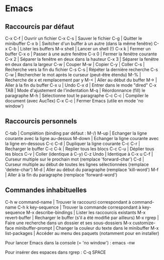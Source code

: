 # Emacs

## Raccourcis par défaut

C-x C-f		| Ouvrir un fichier
C-x C-s		| Sauver le fichier
C-g	        | Quitter le minibuffer
C-x b       | Switcher d'un buffer à un autre (dans la même fenêtre)
C-x C-b     | Lister les buffers
M-x shell   | Lancer un shell (!)
C-x k       | Fermer un buffer
C-x o       | Passer à une autre fenêtre
C-x 0       | Fermer la fenêtre courante
C-x 2       | Séparer la fenêtre en deux dans la hauteur
C-x 3       | Séparer la fenêtre en deux dans la largeur
C-w         | Couper
M-w         | Copier
C-y         | Coller
C-s         | Recherche vers la fin du fichier
C-s C-s     | Répéter la dernière recherche
C-s C-w     | Rechercher le mot après le curseur (peut-être étendu)
M-% <x> <y> | Recherche de x et remplacement par y
M-<         | Aller au début du buffer
M->         | Aller à la fin du buffer
C-x u       | Undo
C-x d       | Entrer dans le mode "dired"
C-x TAB     | Mode d'ajustement de l'indentation
M-q         | Réordonnance (fill) le paragraphe
M-h         | Sélectionne tout le paragraphe
C-c C-c     | Compiler le document (avec AucTex)
C-x C-c     | Fermer Emacs (utile en mode 'no window')

## Raccourcis personnels

C-tab       | Complétion (binding par défaut : M-/)
M-up        | Echanger la ligne courante avec la ligne au-dessus
M-down      | Echanger la ligne courante avec la ligne en-dessous
C-c C-d     | Dupliquer la ligne courante
C-c C-r     | Recharger le buffer
C-c C-k     | Replier tous les blocs
C-c C-u     | Déplier tous les blocs
C-v         | Coller (identique à C-y)
C-z  Undo   | Identique à C-x u
C-f         | Curseur multiple sur le prochain mot (remplace 'forward-char')
C-d         | Curseur multiple au début de toutes les lignes sélectionnées (remplace 'delete-char')
M-d         | Aller au début du paragraphe (remplace 'kill-word')
M-f         | Aller à la fin du paragraphe (remplace 'forward-word')

## Commandes inhabituelles

C-h w command-name                   | Trouver le raccourci correspondant à command-name
C-h k key-sequence                   | Trouver la commande correspondant à key-sequence
M-x describe-bindings                | Lister les raccourcis existants
M-x revert-buffer                    | Recharger le buffer (s'il a été modifié par ailleurs)
M-x rgrep                            | Faire une recherche dans un dossier et ses sous-dossiers
M-x customize-face minibuffer-prompt | Changer la couleur du texte dans le minibuffer
M-x list-packages                    | Accéder au menu des paquets (notamment pour en installer)

Pour lancer Emacs dans la console (= 'no window') : emacs -nw

Pour insérer des espaces dans rgrep : C-q SPACE
